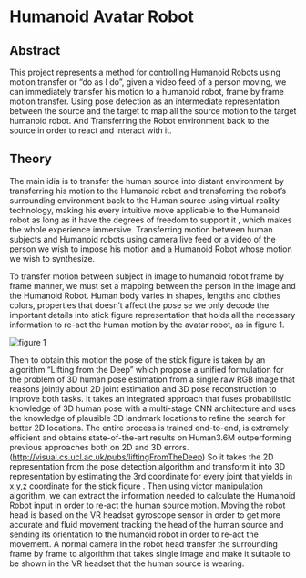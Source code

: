 # Humanoid Avatar Robot
## Abstract
This project represents a method for controlling Humanoid Robots using motion transfer or “do as I do”, given a video feed of a person moving, we can immediately transfer his motion to a humanoid robot, frame by frame motion transfer. Using pose detection as an intermediate representation between the source and the target to map all the source motion to the target humanoid robot. And Transferring the Robot environment back to the source in order to react and interact with it.

## Theory
The main idia is to transfer the human source into distant environment by transferring his motion to the Humanoid robot and transferring the robot’s surrounding environment back to the Human source using virtual reality technology, making his every intuitive move applicable to the Humanoid robot as long as it have the degrees of freedom to support it , which makes the whole experience immersive.
Transferring motion between human subjects and Humanoid robots using camera live feed or a video of the person we wish to impose his motion and a Humanoid Robot whose motion we wish to synthesize.

To transfer motion between subject in image to humanoid robot frame by frame manner, we must set a mapping between the person in the image and the Humanoid Robot. 
Human body varies in shapes, lengths and clothes colors, properties that doesn’t affect the pose se we only decode the important details into stick figure representation that holds all the necessary information to re-act the human motion by the avatar robot, as in figure 1.

![figure 1](https://github.com/Tariq96/Humanoid_Avatra_Robot/blob/master/images/Capture.PNG)

 Then to obtain this motion the pose of the stick figure is taken by an algorithm “Lifting from the Deep” which propose a unified formulation for the problem of 3D human pose estimation from a single raw RGB image that reasons jointly about 2D joint estimation and 3D pose reconstruction to improve both tasks. It takes an integrated approach that fuses probabilistic knowledge of 3D human pose with a multi-stage CNN architecture and uses the knowledge of plausible 3D landmark locations to refine the search for better 2D locations. The entire process is trained end-to-end, is extremely efficient and obtains state-of-the-art results on Human3.6M outperforming previous approaches both on 2D and 3D errors. (http://visual.cs.ucl.ac.uk/pubs/liftingFromTheDeep)
So it takes the 2D representation from the pose detection algorithm and transform it into 3D representation by estimating the 3rd coordinate for every joint that yields in x,y,z coordinate for the stick figure .
Then using victor manipulation algorithm, we can extract the information needed to calculate the Humanoid Robot input in order to re-act the human source motion.
Moving the robot head is based on the VR headset gyroscope sensor in order to get more accurate and fluid movement tracking the head of the human source and sending its orientation to the humanoid robot in order to re-act the movement. A normal camera in the robot head transfer the surrounding frame by frame to algorithm that takes single image and make it suitable to be shown in the VR headset that the human source is wearing. 
